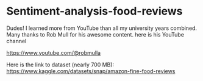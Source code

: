# Sentiment-analysis-food-reviews

Dudes! I learned more from YouTube than all my university years combined. 
Many thanks to Rob Mull for his awesome content. here is his YouTube channel

https://www.youtube.com/@robmulla

Here is the link to dataset (nearly 700 MB):
https://www.kaggle.com/datasets/snap/amazon-fine-food-reviews
